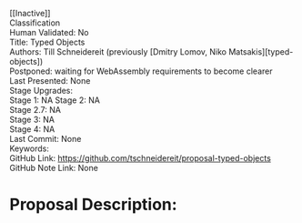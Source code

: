 [[Inactive]]<br>Classification<br>Human Validated: No<br>Title: Typed Objects<br>Authors: Till Schneidereit (previously [Dmitry Lomov, Niko Matsakis][typed-objects])<br>Postponed: waiting for WebAssembly requirements to become clearer<br>Last Presented: None<br>Stage Upgrades:<br>Stage 1: NA
Stage 2: NA  
Stage 2.7: NA  
Stage 3: NA  
Stage 4: NA<br>Last Commit: None<br>Keywords:<br>GitHub Link: https://github.com/tschneidereit/proposal-typed-objects <br>GitHub Note Link: None
# Proposal Description:<br>
